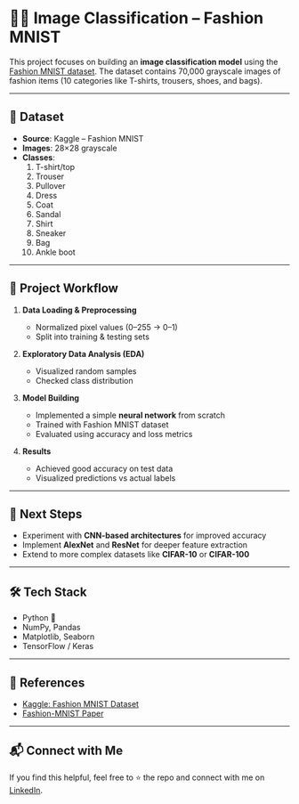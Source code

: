 # 🧥👟 Image Classification – Fashion MNIST  

This project focuses on building an **image classification model** using the [Fashion MNIST dataset](https://www.kaggle.com/datasets/zalando-research/fashionmnist). The dataset contains 70,000 grayscale images of fashion items (10 categories like T-shirts, trousers, shoes, and bags).  

---

## 📂 Dataset  
- **Source**: Kaggle – Fashion MNIST  
- **Images**: 28×28 grayscale  
- **Classes**:  
  1. T-shirt/top  
  2. Trouser  
  3. Pullover  
  4. Dress  
  5. Coat  
  6. Sandal  
  7. Shirt  
  8. Sneaker  
  9. Bag  
  10. Ankle boot  

---

## 🚀 Project Workflow  
1. **Data Loading & Preprocessing**  
   - Normalized pixel values (0–255 → 0–1)  
   - Split into training & testing sets  

2. **Exploratory Data Analysis (EDA)**  
   - Visualized random samples  
   - Checked class distribution  

3. **Model Building**  
   - Implemented a simple **neural network** from scratch  
   - Trained with Fashion MNIST dataset  
   - Evaluated using accuracy and loss metrics  

4. **Results**  
   - Achieved good accuracy on test data  
   - Visualized predictions vs actual labels  

---

## 📌 Next Steps  
- Experiment with **CNN-based architectures** for improved accuracy  
- Implement **AlexNet** and **ResNet** for deeper feature extraction  
- Extend to more complex datasets like **CIFAR-10** or **CIFAR-100**  

---

## 🛠️ Tech Stack  
- Python 🐍  
- NumPy, Pandas  
- Matplotlib, Seaborn  
- TensorFlow / Keras  

---

## 📎 References  
- [Kaggle: Fashion MNIST Dataset](https://www.kaggle.com/datasets/zalando-research/fashionmnist)  
- [Fashion-MNIST Paper](https://arxiv.org/abs/1708.07747)  

---

## 📬 Connect with Me  
If you find this helpful, feel free to ⭐ the repo and connect with me on [LinkedIn](https://www.linkedin.com/in/firdose-anjum-ml/).  
